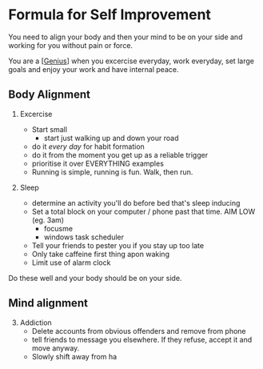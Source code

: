 # Formula for Self Improvement

You need to align your body and then your mind to be on your side and working for you without pain or force.

You are a [[Genius]] when you excercise everyday, work everyday, set large goals and enjoy your work and have internal peace.

## Body Alignment

1. Excercise
    - Start small
      - start just walking up and down your road
    - do it *every day* for habit formation
    - do it from the moment you get up as a reliable trigger
    - prioritise it over EVERYTHING examples
    - Running is simple, running is fun. Walk, then run.

2. Sleep
   - determine an activity you'll do before bed that's sleep inducing
   - Set a total block on your computer / phone past that time. AIM LOW (eg. 3am) 
     - focusme
     - windows task scheduler
   - Tell your friends to pester you if you stay up too late
    - Only take caffeine first thing apon waking
   - Limit use of alarm clock

Do these well and your body should be on your side. 

## Mind alignment

3. Addiction
    - Delete accounts from obvious offenders and remove from phone
    - tell friends to message you elsewhere. If they refuse, accept it and move anyway.
    - Slowly shift away from ha






[//begin]: # "Autogenerated link references for markdown compatibility"
[Genius]: Genius "Genius"
[//end]: # "Autogenerated link references"